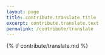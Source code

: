 ```yaml
---
layout: page
title: contribute.translate.title
excerpt: contribute.translate.text
permalink: /contribute/translate
---
```


{% tf contribute/translate.md %}
